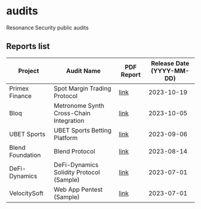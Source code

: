 # audits

Resonance Security public audits

## Reports list

| Project          | Audit Name                               | PDF Report                                                                                                                                             | Release Date (YYYY-MM-DD) |
| ---------------- | ---------------------------------------- | ------------------------------------------------------------------------------------------------------------------------------------------------------ | ------------------------- |
| Primex Finance   | Spot Margin Trading Protocol             | [link](https://github.com/ResonanceCybersecurity/audits/blob/main/Solidity%20Smart%20Contract%20Audits/Audit_Report_PRMX-TRP_FINAL_20.pdf)             | 2023-10-19                |
| Bloq             | Metronome Synth Cross-Chain Integration  | [link](https://github.com/ResonanceCybersecurity/audits/blob/main/Solidity%20Smart%20Contract%20Audits/Audit_Report_BLOQ-MSC_FINAL_20.pdf)             | 2023-10-05                |
| UBET Sports      | UBET Sports Betting Platform             | [link](https://github.com/ResonanceCybersecurity/audits/blob/main/Solidity%20Smart%20Contract%20Audits/Audit_Report_UBET-SBP_FINAL20.pdf)              | 2023-09-06                |
| Blend Foundation | Blend Protocol                           | [link](https://github.com/ResonanceCybersecurity/audits/blob/main/CosmWasm%20Smart%20Contract%20Audits/Audit_Report_BLEND-PRO_FINAL.pdf)               | 2023-08-14                |
| DeFi-Dynamics    | DeFi-Dynamics Solidity Protocol (Sample) | [link](https://github.com/ResonanceCybersecurity/audits/blob/main/Samples/Solidity%20Smart%20Contract%20Audits/Audit_Report_DeFi-DY-SC01_FINAL_16.pdf) | 2023-07-01                |
| VelocitySoft     | Web App Pentest (Sample)                 | [link](https://github.com/ResonanceCybersecurity/audits/blob/main/Samples/Web%20App%20Audits/Audit_Report_VeloSoft-NightTrack-WEB01_FINAL_16.pdf)      | 2023-07-01                |
